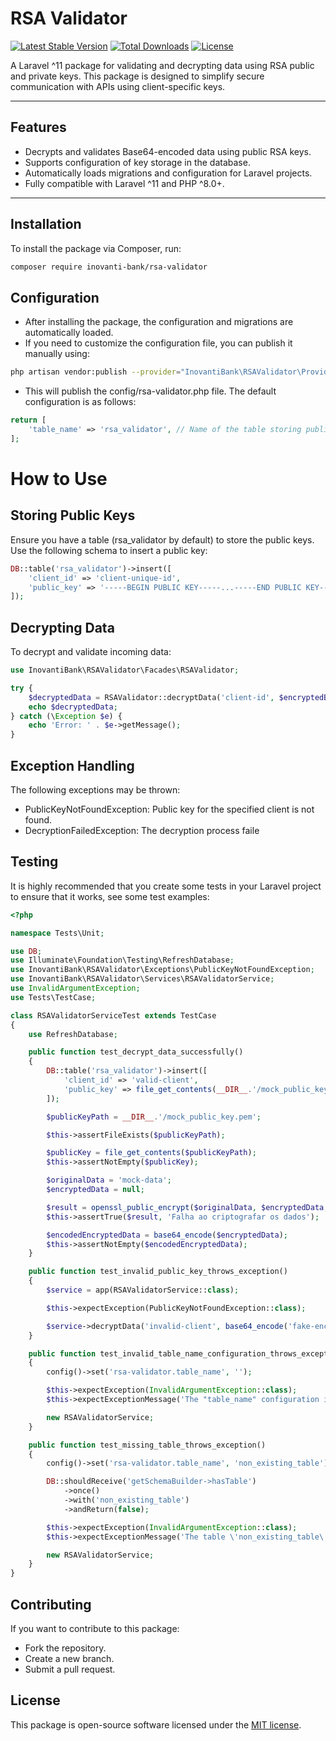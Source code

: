 # RSA Validator

[![Latest Stable Version](https://poser.pugx.org/inovanti-bank/rsa-validator/v)](//packagist.org/packages/inovanti-bank/rsa-validator)
[![Total Downloads](https://poser.pugx.org/inovanti-bank/rsa-validator/downloads)](//packagist.org/packages/inovanti-bank/rsa-validator)
[![License](https://poser.pugx.org/inovanti-bank/rsa-validator/license)](//packagist.org/packages/inovanti-bank/rsa-validator)

A Laravel ^11 package for validating and decrypting data using RSA public and private keys. This package is designed to simplify secure communication with APIs using client-specific keys.

---

## **Features**

- Decrypts and validates Base64-encoded data using public RSA keys.
- Supports configuration of key storage in the database.
- Automatically loads migrations and configuration for Laravel projects.
- Fully compatible with Laravel ^11 and PHP ^8.0+.

---

## **Installation**

To install the package via Composer, run:

```bash
composer require inovanti-bank/rsa-validator
```

## Configuration

- After installing the package, the configuration and migrations are automatically loaded.
- If you need to customize the configuration file, you can publish it manually using:

```bash
php artisan vendor:publish --provider="InovantiBank\RSAValidator\Providers\RSAValidatorServiceProvider" --tag="config"
```

- This will publish the config/rsa-validator.php file. The default configuration is as follows:

```php
return [
    'table_name' => 'rsa_validator', // Name of the table storing public keys
];
```

# How to Use

## Storing Public Keys

Ensure you have a table (rsa_validator by default) to store the public keys. Use the following schema to insert a public key:

```php
DB::table('rsa_validator')->insert([
    'client_id' => 'client-unique-id',
    'public_key' => '-----BEGIN PUBLIC KEY-----...-----END PUBLIC KEY-----',
]);
```

## Decrypting Data

To decrypt and validate incoming data:

```php
use InovantiBank\RSAValidator\Facades\RSAValidator;

try {
    $decryptedData = RSAValidator::decryptData('client-id', $encryptedBase64Data);
    echo $decryptedData;
} catch (\Exception $e) {
    echo 'Error: ' . $e->getMessage();
}
```

## Exception Handling

The following exceptions may be thrown:

- PublicKeyNotFoundException: Public key for the specified client is not found.
- DecryptionFailedException: The decryption process faile

## Testing

It is highly recommended that you create some tests in your Laravel project to ensure that it works, see some test examples:

```php
<?php

namespace Tests\Unit;

use DB;
use Illuminate\Foundation\Testing\RefreshDatabase;
use InovantiBank\RSAValidator\Exceptions\PublicKeyNotFoundException;
use InovantiBank\RSAValidator\Services\RSAValidatorService;
use InvalidArgumentException;
use Tests\TestCase;

class RSAValidatorServiceTest extends TestCase
{
    use RefreshDatabase;

    public function test_decrypt_data_successfully()
    {
        DB::table('rsa_validator')->insert([
            'client_id' => 'valid-client',
            'public_key' => file_get_contents(__DIR__.'/mock_public_key.pem'),
        ]);

        $publicKeyPath = __DIR__.'/mock_public_key.pem';

        $this->assertFileExists($publicKeyPath);

        $publicKey = file_get_contents($publicKeyPath);
        $this->assertNotEmpty($publicKey);

        $originalData = 'mock-data';
        $encryptedData = null;

        $result = openssl_public_encrypt($originalData, $encryptedData, $publicKey);
        $this->assertTrue($result, 'Falha ao criptografar os dados');

        $encodedEncryptedData = base64_encode($encryptedData);
        $this->assertNotEmpty($encodedEncryptedData);
    }

    public function test_invalid_public_key_throws_exception()
    {
        $service = app(RSAValidatorService::class);

        $this->expectException(PublicKeyNotFoundException::class);

        $service->decryptData('invalid-client', base64_encode('fake-encrypted-data'));
    }

    public function test_invalid_table_name_configuration_throws_exception()
    {
        config()->set('rsa-validator.table_name', '');

        $this->expectException(InvalidArgumentException::class);
        $this->expectExceptionMessage('The "table_name" configuration in rsa-validator.php must be a non-empty string.');

        new RSAValidatorService;
    }

    public function test_missing_table_throws_exception()
    {
        config()->set('rsa-validator.table_name', 'non_existing_table');

        DB::shouldReceive('getSchemaBuilder->hasTable')
            ->once()
            ->with('non_existing_table')
            ->andReturn(false);

        $this->expectException(InvalidArgumentException::class);
        $this->expectExceptionMessage('The table \'non_existing_table\' does not exist in the database. Please run migrations.');

        new RSAValidatorService;
    }
}
```

## Contributing

If you want to contribute to this package:

- Fork the repository.
- Create a new branch.
- Submit a pull request.

## License

This package is open-source software licensed under the [MIT license](https://github.com/Inovanti-Bank/rsa-validator/tree/production?tab=MIT-1-ov-file).
